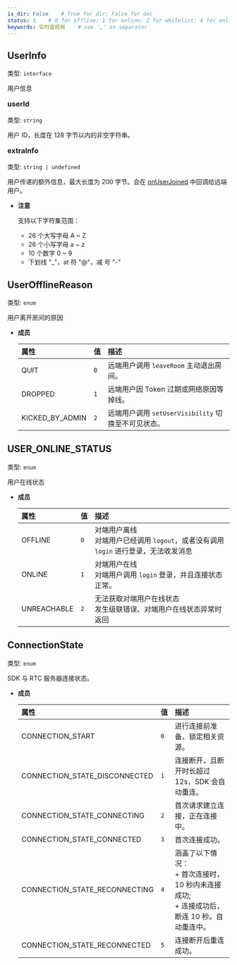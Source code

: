 ```yaml
---
is_dir: False    # True for dir; False for doc
status: 1    # 0 for offline; 1 for online; 2 for whitelist; 4 for online but hidden in TOC
keywords: 实时音视频    # use ',' as separator
---
```


## UserInfo <span id="userinfo"></span>

类型: `interface`

用户信息

<p style="font-size: 16px;font-weight: bolder;"> userId <span id="userinfo-userid"></span></p> 

类型: <code>string</code>

用户 ID，长度在 128 字节以内的非空字符串。

<p style="font-size: 16px;font-weight: bolder;"> extraInfo <span id="userinfo-extrainfo"></span></p> 

类型: <code>string | undefined</code>

用户传递的额外信息，最大长度为 200 字节。会在 [onUserJoined](104479#onuserjoined) 中回调给远端用户。

- **注意**

  支持以下字符集范围：
  + 26 个大写字母 A ~ Z
  + 26 个小写字母 a ~ z
  + 10 个数字 0 ~ 9
  + 下划线 "_"，at 符 "@"，减 号 "-"


## UserOfflineReason <span id="userofflinereason"></span>

类型: `enum`

用户离开房间的原因

- **成员**

  | 属性 | 值 | 描述 |
  | :-- | :-- | :-- |
  | QUIT | `0` | 远端用户调用 `leaveRoom` 主动退出房间。 |
  | DROPPED | `1` | 远端用户因 Token 过期或网络原因等掉线。 |
  | KICKED_BY_ADMIN | `2` | 远端用户调用 `setUserVisibility` 切换至不可见状态。 |


## USER_ONLINE_STATUS <span id="user_online_status"></span>

类型: `enum`

用户在线状态

- **成员**

  | 属性 | 值 | 描述 |
  | :-- | :-- | :-- |
  | OFFLINE | `0` | 对端用户离线<br>对端用户已经调用 `logout`，或者没有调用 `login` 进行登录，无法收发消息 |
  | ONLINE | `1` | 对端用户在线<br>对端用户调用 `login` 登录，并且连接状态正常。 |
  | UNREACHABLE | `2` | 无法获取对端用户在线状态<br>发生级联错误、对端用户在线状态异常时返回 |


## ConnectionState <span id="connectionstate"></span>

类型: `enum`

SDK 与 RTC 服务器连接状态。

- **成员**

  | 属性 | 值 | 描述 |
  | :-- | :-- | :-- |
  | CONNECTION_START | `0` | 进行连接前准备，锁定相关资源。 |
  | CONNECTION_STATE_DISCONNECTED | `1` | 连接断开，且断开时长超过 12s，SDK 会自动重连。 |
  | CONNECTION_STATE_CONNECTING | `2` | 首次请求建立连接，正在连接中。 |
  | CONNECTION_STATE_CONNECTED | `3` | 首次连接成功。 |
  | CONNECTION_STATE_RECONNECTING | `4` | 涵盖了以下情况：<br>+ 首次连接时，10 秒内未连接成功;<br>+ 连接成功后，断连 10 秒。自动重连中。 |
  | CONNECTION_STATE_RECONNECTED | `5` | 连接断开后重连成功。 |
